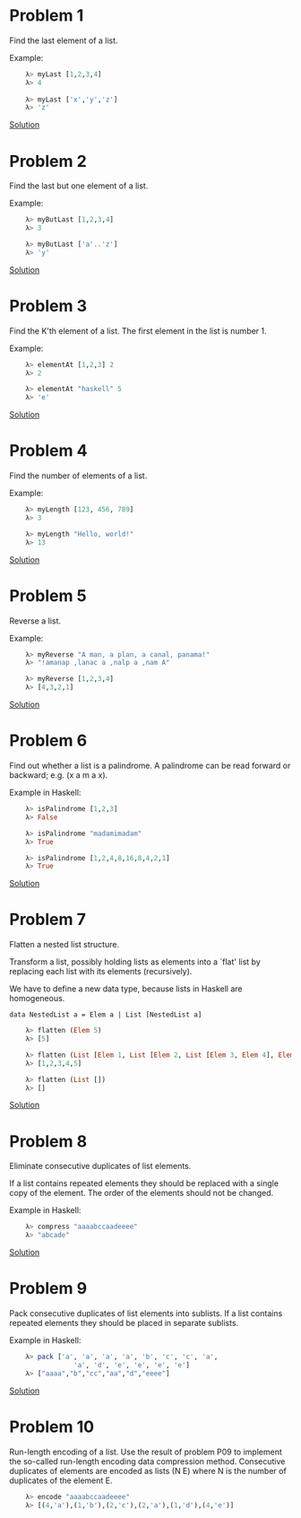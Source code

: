 # Problem 1

Find the last element of a list.

Example:

```hs
    λ> myLast [1,2,3,4]
    λ> 4
        
    λ> myLast ['x','y','z']
    λ> 'z'
```

[Solution](1.myLast.hs)


# Problem 2
Find the last but one element of a list.

Example:

```hs
    λ> myButLast [1,2,3,4]
    λ> 3

    λ> myButLast ['a'..'z']
    λ> 'y'
```

[Solution](2.myButLast.hs)


# Problem 3
Find the K'th element of a list. The first element in the list is number 1.

Example:
```hs
    λ> elementAt [1,2,3] 2
    λ> 2

    λ> elementAt "haskell" 5
    λ> 'e'
```

[Solution](3.elementAt.hs)


# Problem 4
Find the number of elements of a list.

Example:
```hs
    λ> myLength [123, 456, 789]
    λ> 3

    λ> myLength "Hello, world!"
    λ> 13
```

[Solution](4.myLength.hs)

# Problem 5

Reverse a list.

Example:
```hs
    λ> myReverse "A man, a plan, a canal, panama!"
    λ> "!amanap ,lanac a ,nalp a ,nam A"

    λ> myReverse [1,2,3,4]
    λ> [4,3,2,1]
```
[Solution](5.myReverse.hs)

# Problem 6

Find out whether a list is a palindrome. A palindrome can be read forward or backward; e.g. (x a m a x).

Example in Haskell:

```hs
    λ> isPalindrome [1,2,3]
    λ> False

    λ> isPalindrome "madamimadam"
    λ> True

    λ> isPalindrome [1,2,4,8,16,8,4,2,1]
    λ> True
```

[Solution](6.isPalindrome.hs)

# Problem 7

Flatten a nested list structure.

Transform a list, possibly holding lists as elements into a `flat' list by replacing each list with its elements (recursively).

We have to define a new data type, because lists in Haskell are homogeneous.

`data NestedList a = Elem a | List [NestedList a]`
```hs
    λ> flatten (Elem 5)
    λ> [5]

    λ> flatten (List [Elem 1, List [Elem 2, List [Elem 3, Elem 4], Elem 5]])
    λ> [1,2,3,4,5]

    λ> flatten (List [])
    λ> []
```

[Solution](7.flatten.hs)

# Problem 8

Eliminate consecutive duplicates of list elements.

If a list contains repeated elements they should be replaced with a single copy of the element. The order of the elements should not be changed.

Example in Haskell:
```hs
    λ> compress "aaaabccaadeeee"
    λ> "abcade"
```

[Solution](8.compress.hs)

# Problem 9
Pack consecutive duplicates of list elements into sublists. If a list contains repeated elements they should be placed in separate sublists.

Example in Haskell:

```hs
    λ> pack ['a', 'a', 'a', 'a', 'b', 'c', 'c', 'a',
                'a', 'd', 'e', 'e', 'e', 'e']
    λ> ["aaaa","b","cc","aa","d","eeee"]
```

[Solution](9.pack.hs)

# Problem 10
Run-length encoding of a list. Use the result of problem P09 to implement the so-called run-length encoding data compression method. Consecutive duplicates of elements are encoded as lists (N E) where N is the number of duplicates of the element E.

```hs
    λ> encode "aaaabccaadeeee"
    λ> [(4,'a'),(1,'b'),(2,'c'),(2,'a'),(1,'d'),(4,'e')]
```